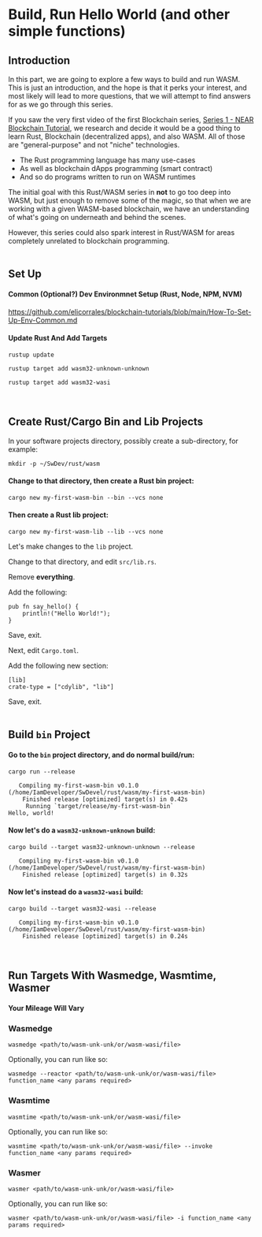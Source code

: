 # Build, Run Hello World (and other simple functions)
  
## Introduction  

In this part, we are going to explore a few ways to build and run WASM.  
This is just an introduction, and the hope is that it perks your interest, and most likely will lead to more questions, that we will attempt to find answers for as we go through this series.  
  
If you saw the very first video of the first Blockchain series, [Series 1 - NEAR Blockchain Tutorial](https://github.com/elicorrales/blockchain-tutorials/blob/main/README.md#series-i---near-blockchain-tutorial-deploying-wasm), we research and decide it would be a good thing to learn Rust, Blockchain (decentralized apps), and also WASM.  All of those are "general-purpose" and not "niche" technologies.  
- The Rust programming language has many use-cases
- As well as blockchain dApps programming (smart contract)
- And so do programs written to run on WASM runtimes  
  
The initial goal with this Rust/WASM series in **not** to go too deep into WASM, but just enough to remove some of the magic, so that when we are working with a given WASM-based blockchain, we have an understanding of what's going on underneath and behind the scenes.  
  
However, this series could also spark interest in Rust/WASM for areas completely unrelated to blockchain programming.  
<br/>


## Set Up  

#### Common (Optional?) Dev Environmnet Setup (Rust, Node, NPM, NVM)
  
https://github.com/elicorrales/blockchain-tutorials/blob/main/How-To-Set-Up-Env-Common.md
  

#### Update Rust And Add Targets  
```
rustup update
```
```
rustup target add wasm32-unknown-unknown
```

```
rustup target add wasm32-wasi
```
<br/>  
  

## Create Rust/Cargo Bin and Lib Projects  
  
In your software projects directory, possibly create a sub-directory, for example:  
```
mkdir -p ~/SwDev/rust/wasm
```
  
#### Change to that directory, then create a Rust bin project:  
```
cargo new my-first-wasm-bin --bin --vcs none
```
  
#### Then create a Rust lib project:  
```
cargo new my-first-wasm-lib --lib --vcs none
```
  
Let's make changes to the ```lib``` project.  
  
Change to that directory, and edit ```src/lib.rs```.  
  
Remove **everything**.  
  
Add the following:  
```
pub fn say_hello() {
    println!("Hello World!");
}
```
  
Save, exit.  
  
Next, edit ```Cargo.toml```.  
   
Add the following new section:  
```
[lib]
crate-type = ["cdylib", "lib"]
```
  
Save, exit.  
<br/>  
  
  
## Build ```bin``` Project  

#### Go to the ```bin``` project directory, and do normal build/run:
```
cargo run --release
```
```
   Compiling my-first-wasm-bin v0.1.0 (/home/IamDeveloper/SwDevel/rust/wasm/my-first-wasm-bin)
    Finished release [optimized] target(s) in 0.42s
     Running `target/release/my-first-wasm-bin`
Hello, world!
```
  
#### Now let's do a ```wasm32-unknown-unknown``` build:
```
cargo build --target wasm32-unknown-unknown --release
```
```
   Compiling my-first-wasm-bin v0.1.0 (/home/IamDeveloper/SwDevel/rust/wasm/my-first-wasm-bin)
    Finished release [optimized] target(s) in 0.32s
```
  
#### Now let's instead do a ```wasm32-wasi``` build:
```
cargo build --target wasm32-wasi --release
```
```
   Compiling my-first-wasm-bin v0.1.0 (/home/IamDeveloper/SwDevel/rust/wasm/my-first-wasm-bin)
    Finished release [optimized] target(s) in 0.24s
```
<br/>
    
## Run Targets With Wasmedge, Wasmtime, Wasmer
  
#### Your Mileage Will Vary  
  

### Wasmedge  
  
```
wasmedge <path/to/wasm-unk-unk/or/wasm-wasi/file>
```
  
Optionally, you can run like so:
  
```
wasmedge --reactor <path/to/wasm-unk-unk/or/wasm-wasi/file>  function_name <any params required>
```
  

### Wasmtime 
  
```
wasmtime <path/to/wasm-unk-unk/or/wasm-wasi/file>
```
  
Optionally, you can run like so:
  
```
wasmtime <path/to/wasm-unk-unk/or/wasm-wasi/file> --invoke function_name <any params required>
```
  

### Wasmer
  
```
wasmer <path/to/wasm-unk-unk/or/wasm-wasi/file>
```
  
Optionally, you can run like so:
  
```
wasmer <path/to/wasm-unk-unk/or/wasm-wasi/file> -i function_name <any params required>
```
  

